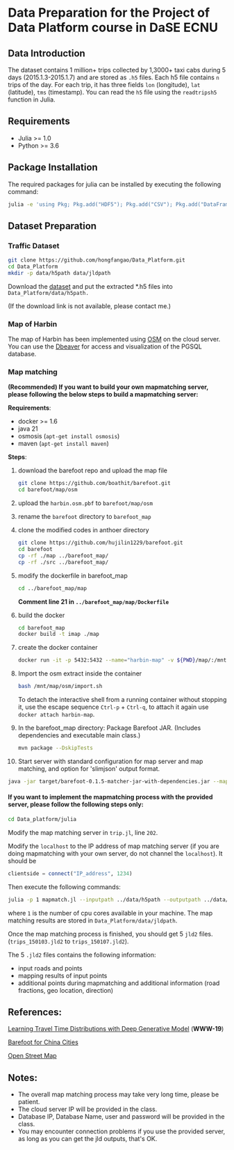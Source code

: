 # Data Preparation for the Project of Data Platform course in DaSE ECNU
## Data Introduction
The dataset contains 1 million+ trips collected by 1,3000+ taxi cabs during 5 days (2015.1.3-2015.1.7) and are stored as `.h5` files. Each h5 file contains `n` trips of the day. For each trip, it has three fields `lon` (longitude), `lat` (latitude), `tms` (timestamp). You can read the `h5` file using the `readtripsh5` function in Julia.
## Requirements
- Julia >= 1.0
- Python >= 3.6
## Package Installation
The required packages for julia can be installed by executing the following command:
```bash
julia -e 'using Pkg; Pkg.add("HDF5"); Pkg.add("CSV"); Pkg.add("DataFrames"); Pkg.add("Distances"); Pkg.add("StatsBase"); Pkg.add("JSON"); Pkg.add("Lazy"); Pkg.add("JLD2"); Pkg.add("ArgParse"); Pkg.add("FileIO")'
```
## Dataset Preparation
### Traffic Dataset
```bash
git clone https://github.com/hongfangao/Data_Platform.git
cd Data_Platform
mkdir -p data/h5path data/jldpath
```
Download the [dataset](https://pan.quark.cn/s/b30e6b7cd379) and put the extracted *.h5 files into `Data_Platform/data/h5path.`

(If the download link is not available, please contact me.)
### Map of Harbin
The map of Harbin has been implemented using [OSM](https://www.openstreetmap.org) on the cloud server. You can use the [Dbeaver](https://mirrors.nju.edu.cn/github-release/dbeaver/dbeaver/) for access and visualization of the PGSQL database. 

### Map matching

**(Recommended) If you want to build your own mapmatching server, please following the below steps to build a mapmatching server:**

**Requirements**:

- docker >= 1.6
- java 21
- osmosis (`apt-get install osmosis`)
- maven (`apt-get install maven`)

**Steps**:
1. download the barefoot repo and upload the map file
   ```bash
   git clone https://github.com/boathit/barefoot.git
   cd barefoot/map/osm
   ```
2. upload the `harbin.osm.pbf` to `barefoot/map/osm`
3. rename the `barefoot` directory to `barefoot_map`
4. clone the modified codes in anthoer directory
   ```bash
   git clone https://github.com/hujilin1229/barefoot.git
   cd barefoot
   cp -rf ./map ../barefoot_map/
   cp -rf ./src ../barefoot_map/
   ```
5. modify the dockerfile in barefoot_map
   ```bash
   cd ../barefoot_map/map
   ```
   **Comment line 21 in `../barefoot_map/map/Dockerfile`**

6. build the docker  
   ```bash
   cd barefoot_map
   docker build -t imap ./map
   ```
7. create the docker container
   ```bash
   docker run -it -p 5432:5432 --name="harbin-map" -v ${PWD}/map/:/mnt/map imap
   ```
8. Import the osm extract inside the container
   ```bash
   bash /mnt/map/osm/import.sh
   ```    
   To detach the interactive shell from a running container without stopping it, use the escape sequence `Ctrl-p` + `Ctrl-q`, to attach it again use `docker attach harbin-map`.
9. In the barefoot_map directory:
   Package Barefoot JAR. (Includes dependencies and executable main class.)
   ```bash
   mvn package --DskipTests
   ```
10. Start server with standard configuration for map server and map matching, and option for 'slimjson' output format.
   ```bash
   java -jar target/barefoot-0.1.5-matcher-jar-with-dependencies.jar --mapmatchjson config/server.properties config/harbin.properties
   ```
#### If you want to implement the mapmatching process with the provided server, please follow the following steps only:
```bash
cd Data_platform/julia
```
Modify the map matching server in `trip.jl`, line `202`.

Modify the `localhost` to the IP address of map matching server (if you are doing mapmatching with your own server, do not channel the `localhost`).
It should be
```julia
clientside = connect("IP_address", 1234)
```
Then execute the following commands:
```bash
julia -p 1 mapmatch.jl --inputpath ../data/h5path --outputpath ../data/jldpath
```
where `1` is the number of cpu cores available in your machine. The map matching results are stored in `Data_Platform/data/jldpath`.

Once the map matching process is finished, you should get 5 `jld2` files.
(`trips_150103.jld2` to `trips_150107.jld2`).

The 5 `.jld2` files contains the following information:

- input roads and points
- mapping results of input points
- additional points during mapmatching and additional information (road fractions, geo location, direction)

## References:
[Learning Travel Time Distributions with Deep Generative Model](http://www.ntu.edu.sg/home/lixiucheng/pdfs/www19-deepgtt.pdf) (**WWW-19**)

[Barefoot for China Cities](https://github.com/boathit/barefoot)

[Open Street Map](https://www.openstreetmap.org)
## Notes:
- The overall map matching process may take very long time, please be patient.
- The cloud server IP will be provided in the class.
- Database IP, Database Name, user and password will be provided in the class.
- You may encounter connection problems if you use the provided server, as long as you can get the jld outputs, that's OK.